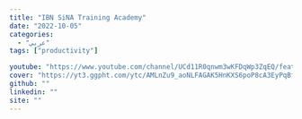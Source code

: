 ```yaml
---
title: "IBN SiNA Training Academy"
date: "2022-10-05"
categories:
  - "عربي"
tags: ["productivity"]

youtube: "https://www.youtube.com/channel/UCd11R0qnwm3wKFDqWp3ZqEQ/featured"
cover: "https://yt3.ggpht.com/ytc/AMLnZu9_aoNLFAGAK5HnKXS6poP8cA3EyPqBf7HJsJB-=s176-c-k-c0x00ffffff-no-rj"
github: ""
linkedin: ""
site: ""
---
```





